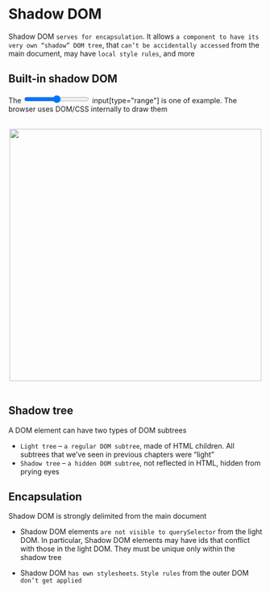 # Shadow DOM

Shadow DOM `serves for encapsulation`. It allows `a component to have its very own “shadow” DOM tree`, that `can’t be accidentally accessed` from the main document, may have `local style rules`, and more

## Built-in shadow DOM

The <input type="range"> input[type="range"] is one of example. The browser uses DOM/CSS internally to draw them

<br>
<img src="./Assets/shadow-dom-range.png" width="500" style="display: block; margin: 0 auto" />
<br>

## Shadow tree

A DOM element can have two types of DOM subtrees

- `Light tree` – `a regular DOM subtree`, made of HTML children. All subtrees that we’ve seen in previous chapters were “light”
- `Shadow tree` – `a hidden DOM subtree`, not reflected in HTML, hidden from prying eyes

## Encapsulation

Shadow DOM is strongly delimited from the main document

- Shadow DOM elements `are not visible to querySelector` from the light DOM. In particular, Shadow DOM elements may have ids that conflict with those in the light DOM. They must be unique only within the shadow tree

- Shadow DOM `has own stylesheets`. `Style rules` from the outer DOM `don’t get applied`
